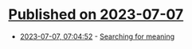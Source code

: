 # [Published on 2023-07-07](index.md)

* [2023-07-07, 07:04:52](https://lobste.rs/s/hkf8ce/searching_for_meaning) - [Searching for meaning](https://nb.karmi.cz/semantic-search-with-elasticsearch/)
